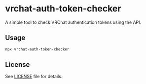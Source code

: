# vrchat-auth-token-checker

A simple tool to check VRChat authentication tokens using the API.

## Usage

```bash
npx vrchat-auth-token-checker
```

## License

See [LICENSE](./LICENSE) file for details.
